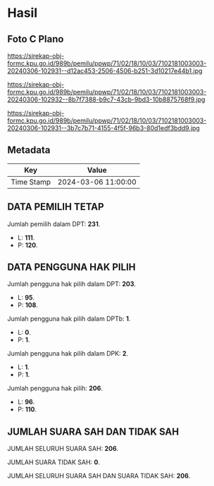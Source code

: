 # Hasil

## Foto C Plano

https://sirekap-obj-formc.kpu.go.id/989b/pemilu/ppwp/71/02/18/10/03/7102181003003-20240306-102931--d12ac453-2506-4506-b251-3d10217e44b1.jpg

https://sirekap-obj-formc.kpu.go.id/989b/pemilu/ppwp/71/02/18/10/03/7102181003003-20240306-102932--8b7f7388-b9c7-43cb-9bd3-10b8875768f9.jpg

https://sirekap-obj-formc.kpu.go.id/989b/pemilu/ppwp/71/02/18/10/03/7102181003003-20240306-102931--3b7c7b71-4155-4f5f-96b3-80d1edf3bdd9.jpg


## Metadata

| Key        | Value               |
| ---------- | ------------------- |
| Time Stamp | 2024-03-06 11:00:00 |


## DATA PEMILIH TETAP

Jumlah pemilih dalam DPT: **231**.
 * L: **111**.
 * P: **120**.

## DATA PENGGUNA HAK PILIH

Jumlah pengguna hak pilih dalam DPT: **203**.
 * L: **95**.
 * P: **108**.

Jumlah pengguna hak pilih dalam DPTb: **1**.
 * L: **0**.
 * P: **1**.

Jumlah pengguna hak pilih dalam DPK: **2**.
 * L: **1**.
 * P: **1**.

Jumlah pengguna hak pilih: **206**.
 * L: **96**.
 * P: **110**.

## JUMLAH SUARA SAH DAN TIDAK SAH

JUMLAH SELURUH SUARA SAH: **206**.

JUMLAH SUARA TIDAK SAH: **0**.

JUMLAH SELURUH SUARA SAH DAN SUARA TIDAK SAH: **206**.


